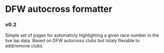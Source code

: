 # DFW autocross formatter
### v0.2

Simple set of pages for automaticly highlighting a given race number in the live lap data. Based on DFW autocross clubs but totaly flexable to add/remove clubs.